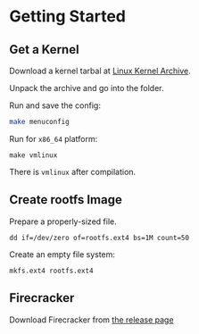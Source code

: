 # Getting Started

## Get a Kernel

Download a kernel tarbal at [Linux Kernel Archive](https://www.kernel.org/).

Unpack the archive and go into the folder.

Run and save the config:

```sh
make menuconfig
```

Run for `x86_64` platform:

```shell
make vmlinux
```

There is `vmlinux` after compilation.

## Create rootfs Image

Prepare a properly-sized file.

```shell
dd if=/dev/zero of=rootfs.ext4 bs=1M count=50
````

Create an empty file system:

```shell
mkfs.ext4 rootfs.ext4
```

## Firecracker

Download Firecracker from [the release page](https://github.com/firecracker-microvm/firecracker/releases)
